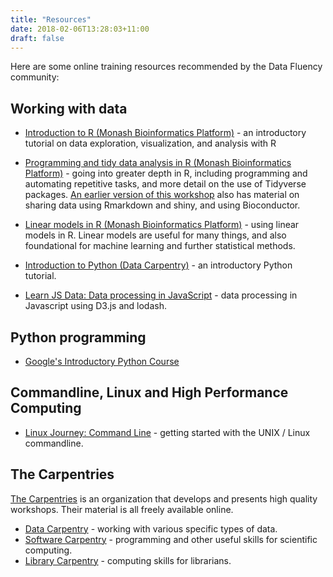 ```yaml
---
title: "Resources"
date: 2018-02-06T13:28:03+11:00
draft: false
---
```


Here are some online training resources recommended by the Data Fluency community:

## Working with data

* [Introduction to R (Monash Bioinformatics Platform)](https://monashdatafluency.github.io/r-intro-2/) - an 
introductory tutorial on data exploration, visualization, and analysis with R

* [Programming and tidy data analysis in R (Monash Bioinformatics Platform)](https://monashdatafluency.github.io/r-progtidy/) - going into greater depth in R, including programming and automating repetitive tasks, and more detail on the use of Tidyverse packages. [An earlier version of this workshop](https://monashbioinformaticsplatform.github.io/r-more/) also has material on sharing data using Rmarkdown and shiny, and using Bioconductor.

* [Linear models in R (Monash Bioinformatics Platform)](https://monashbioinformaticsplatform.github.io/r-linear/) - using linear models in R. Linear models are useful for many things, and also foundational for machine learning and further statistical methods.

* [Introduction to Python (Data Carpentry)](http://www.datacarpentry.org/python-ecology-lesson/) - 
an introductory Python tutorial.

* [Learn JS Data: Data processing in JavaScript](http://learnjsdata.com/index.html) - data processing in Javascript using D3.js and lodash.

## Python programming

* [Google's Introductory Python Course](https://developers.google.com/edu/python/)

## Commandline, Linux and High Performance Computing

* [Linux Journey: Command Line](https://linuxjourney.com/lesson/the-shell) - 
getting started with the UNIX / Linux commandline.

## The Carpentries

[The Carpentries](https://carpentries.org/) is an organization that develops and presents high quality workshops. Their material is all freely available online.

* [Data Carpentry](https://datacarpentry.org/lessons/) - working with various specific types of data.
* [Software Carpentry](https://software-carpentry.org/lessons/) - programming and other useful skills for scientific computing.
* [Library Carpentry](https://librarycarpentry.org/) - computing skills for librarians.




